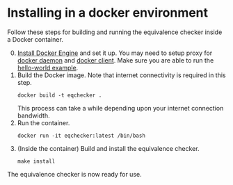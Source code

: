 # Installing in a docker environment

Follow these steps for building and running the equivalence checker inside a Docker container.

0. [Install Docker Engine](https://docs.docker.com/engine/install/) and set it up.  You may need to setup proxy for [docker daemon](https://docs.docker.com/config/daemon/systemd/#httphttps-proxy) and
   [docker client](https://docs.docker.com/network/proxy/).  Make sure you are able to run the [hello-world example](https://docs.docker.com/get-started/#test-docker-installation).
1. Build the Docker image.  Note that internet connectivity is required in this step.
   ```
   docker build -t eqchecker .
   ```
   This process can take a while depending upon your internet connection bandwidth.  
2. Run the container.
   ```
   docker run -it eqchecker:latest /bin/bash
   ```
3. (Inside the container) Build and install the equivalence checker.
   ```
   make install
   ```

The equivalence checker is now ready for use.

